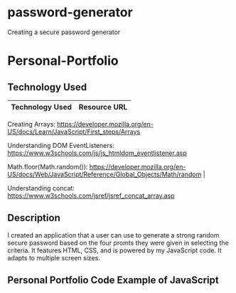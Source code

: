 # password-generator
Creating a secure password generator
# Personal-Portfolio

## Technology Used 

| Technology Used         | Resource URL           | 
| ------------- |:-------------:| 

Creating Arrays: https://developer.mozilla.org/en-US/docs/Learn/JavaScript/First_steps/Arrays

Understanding DOM EventListeners: https://www.w3schools.com/js/js_htmldom_eventlistener.asp

Math.floor(Math.random()): https://developer.mozilla.org/en-US/docs/Web/JavaScript/Reference/Global_Objects/Math/random
|    

Understanding concat: https://www.w3schools.com/jsref/jsref_concat_array.asp




## Description 
I created an application that a user can use to generate a strong random secure password based on the four promts they were given in selecting the criteria. It features HTML, CSS, and is powered by my JavaScript code. It adapts to multiple screen sizes. 

     

## Personal Portfolio Code Example of JavaScript
